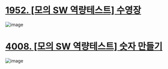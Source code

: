 # [1952. [모의 SW 역량테스트] 수영장](https://swexpertacademy.com/main/code/problem/problemDetail.do?contestProbId=AV5PpFQaAQMDFAUq)

![image](https://github.com/user-attachments/assets/c6ef05ee-6a41-49be-9d15-02eb4f0a7ef3)

# [4008. [모의 SW 역량테스트] 숫자 만들기](https://swexpertacademy.com/main/code/problem/problemDetail.do?contestProbId=AWIeRZV6kBUDFAVH)

![image](https://github.com/user-attachments/assets/5db7085b-f8c5-4490-ab7a-585b87953507)
